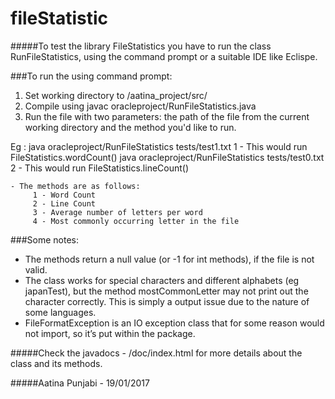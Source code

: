 # fileStatistic
#####To test the library FileStatistics you have to run the class RunFileStatistics, using the command prompt or a suitable IDE like Eclispe. 

###To run the using command prompt: 

1. Set working directory to /aatina_project/src/
2. Compile using javac oracleproject/RunFileStatistics.java
3. Run the file with two parameters: the path of the file from the current working directory and the method you'd like to run.

Eg :	java oracleproject/RunFileStatistics tests/test1.txt 1 - This would run FileStatistics.wordCount()
	java oracleproject/RunFileStatistics tests/test0.txt 2 - This would run FileStatistics.lineCount()

	- The methods are as follows: 
		 1 - Word Count
 		 2 - Line Count
 		 3 - Average number of letters per word
	 	 4 - Most commonly occurring letter in the file

###Some notes:
  - The methods return a null value (or -1 for int methods), if the file is not valid.
  - The class works for special characters and different alphabets (eg japanTest), but the method mostCommonLetter may not print out the character correctly. This is simply a output issue due to the nature of some languages.
  - FileFormatException is an IO exception class that for some reason would not import, so it’s put within the package.

#####Check the javadocs - /doc/index.html for more details about the class and its methods.

#####Aatina Punjabi  - 19/01/2017

